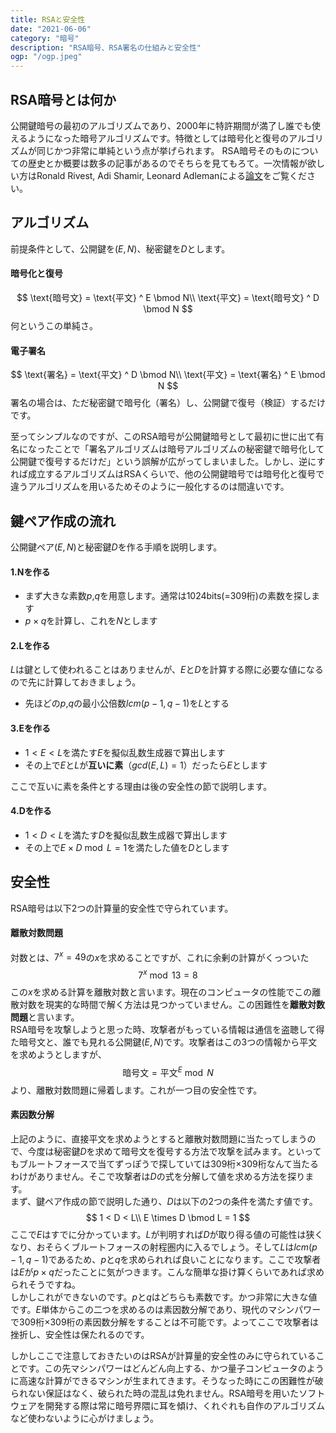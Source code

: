 ```yaml
---
title: RSAと安全性
date: "2021-06-06"
category: "暗号"
description: "RSA暗号、RSA署名の仕組みと安全性"
ogp: "/ogp.jpeg"
---
```


## RSA暗号とは何か
公開鍵暗号の最初のアルゴリズムであり、2000年に特許期間が満了し誰でも使えるようになった暗号アルゴリズムです。特徴としては暗号化と復号のアルゴリズムが同じかつ非常に単純という点が挙げられます。
RSA暗号そのものについての歴史とか概要は数多の記事があるのでそちらを見てもろて。一次情報が欲しい方はRonald Rivest, Adi Shamir, Leonard Adlemanによる[論文](https://people.csail.mit.edu/rivest/Rsapaper.pdf)をご覧ください。

## アルゴリズム
前提条件として、公開鍵を$(E,N)$、秘密鍵を$D$とします。
#### 暗号化と復号
$$
\text{暗号文} = \text{平文} ^ E \bmod N\\
\text{平文} = \text{暗号文} ^ D \bmod N
$$
何というこの単純さ。

#### 電子署名
$$
\text{署名} = \text{平文} ^ D \bmod N\\
\text{平文} = \text{署名} ^ E \bmod N
$$
署名の場合は、ただ秘密鍵で暗号化（署名）し、公開鍵で復号（検証）するだけです。

至ってシンプルなのですが、このRSA暗号が公開鍵暗号として最初に世に出て有名になったことで「署名アルゴリズムは暗号アルゴリズムの秘密鍵で暗号化して公開鍵で復号するだけだ」という誤解が広がってしまいました。しかし、逆にすれば成立するアルゴリズムはRSAくらいで、他の公開鍵暗号では暗号化と復号で違うアルゴリズムを用いるためそのように一般化するのは間違いです。

## 鍵ペア作成の流れ
公開鍵ペア$(E,N)$と秘密鍵$D$を作る手順を説明します。

#### 1.Nを作る
- まず大きな素数$p$,$q$を用意します。通常は1024bits(=309桁)の素数を探します
- $p \times q$を計算し、これを$N$とします

#### 2.Lを作る
$L$は鍵として使われることはありませんが、$E$と$D$を計算する際に必要な値になるので先に計算しておきましょう。
- 先ほどの$p$,$q$の最小公倍数$lcm(p-1,q-1)$を$L$とする

#### 3.Eを作る
- $1 < E < L$を満たす$E$を擬似乱数生成器で算出します
- その上で$E$と$L$が**互いに素**（$gcd(E,L) = 1$）だったら$E$とします

ここで互いに素を条件とする理由は後の安全性の節で説明します。

#### 4.Dを作る
- $1 < D < L$を満たす$D$を擬似乱数生成器で算出します
- その上で$E \times D \bmod L = 1$を満たした値を$D$とします

## 安全性
RSA暗号は以下2つの計算量的安全性で守られています。

#### 離散対数問題
対数とは、$7^x = 49$の$x$を求めることですが、これに余剰の計算がくっついた
$$
7^x \bmod 13 = 8
$$
この$x$を求める計算を離散対数と言います。現在のコンピュータの性能でこの離散対数を現実的な時間で解く方法は見つかっていません。この困難性を**離散対数問題**と言います。<br>
RSA暗号を攻撃しようと思った時、攻撃者がもっている情報は通信を盗聴して得た暗号文と、誰でも見れる公開鍵$(E,N)$です。攻撃者はこの3つの情報から平文を求めようとしますが、
$$
\text{暗号文} = \text{平文}^E \bmod N
$$
より、離散対数問題に帰着します。これが一つ目の安全性です。

#### 素因数分解
上記のように、直接平文を求めようとすると離散対数問題に当たってしまうので、今度は秘密鍵$D$を求めて暗号文を復号する方法で攻撃を試みます。といってもブルートフォースで当てずっぽうで探していては309桁×309桁なんて当たるわけがありません。そこで攻撃者は$D$の式を分解して値を求める方法を探ります。<br>
まず、鍵ペア作成の節で説明した通り、$D$は以下の2つの条件を満たす値です。
$$
1 < D < L\\
E \times D \bmod L = 1
$$
ここで$E$はすでに分かっています。$L$が判明すれば$D$が取り得る値の可能性は狭くなり、おそらくブルートフォースの射程圏内に入るでしょう。そして$L$は$lcm(p-1, q-1)$であるため、$p$と$q$を求められれば良いことになります。ここで攻撃者は$E$が$p \times q$だったことに気がつきます。こんな簡単な掛け算くらいであれば求められそうですね。<br>
しかしこれができないのです。$p$と$q$はどちらも素数です。かつ非常に大きな値です。$E$単体からこの二つを求めるのは素因数分解であり、現代のマシンパワーで309桁×309桁の素因数分解をすることは不可能です。よってここで攻撃者は挫折し、安全性は保たれるのです。

しかしここで注意しておきたいのはRSAが計算量的安全性のみに守られていることです。この先マシンパワーはどんどん向上する、かつ量子コンピュータのように高速な計算ができるマシンが生まれてきます。そうなった時にこの困難性が破られない保証はなく、破られた時の混乱は免れません。RSA暗号を用いたソフトウェアを開発する際は常に暗号界隈に耳を傾け、くれぐれも自作のアルゴリズムなど使わないように心がけましょう。
